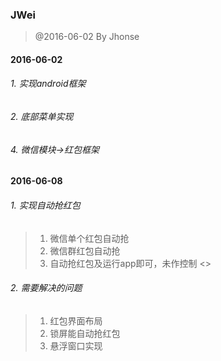### JWei
>  @2016-06-02
>  By Jhonse

#### 2016-06-02
###### 1. 实现android框架
###### 2. 底部菜单实现
###### 4. 微信模块->红包框架
#### 2016-06-08
###### 1. 实现自动抢红包
>1. 微信单个红包自动抢
>2. 微信群红包自动抢
>3. 自动抢红包及运行app即可，未作控制
<>
###### 2. 需要解决的问题
>1. 红包界面布局
>2. 锁屏能自动抢红包
>3. 悬浮窗口实现
